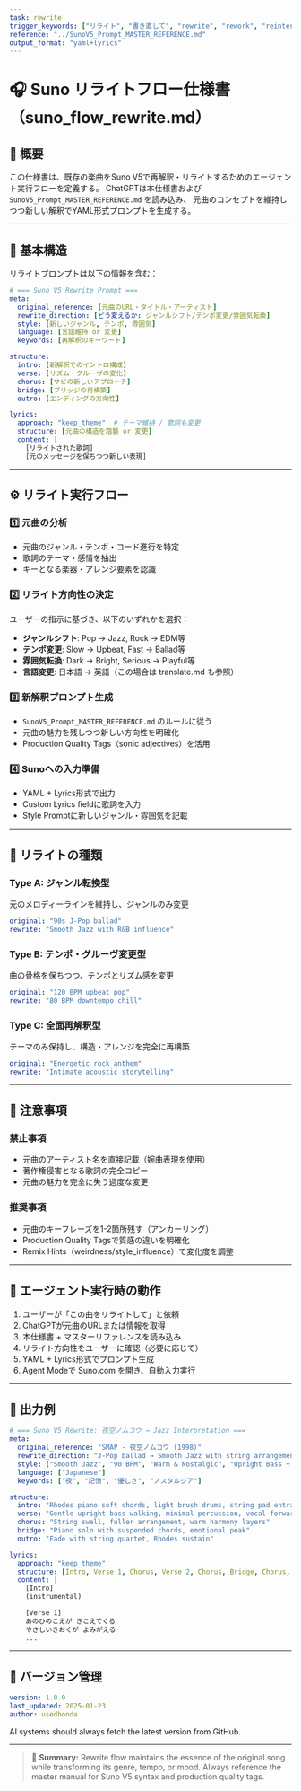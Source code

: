 ```yaml
---
task: rewrite
trigger_keywords: ["リライト", "書き直して", "rewrite", "rework", "reinterpret", "再解釈"]
reference: "../SunoV5_Prompt_MASTER_REFERENCE.md"
output_format: "yaml+lyrics"
---
```


# 🎧 Suno リライトフロー仕様書（suno_flow_rewrite.md）

## 🧭 概要
この仕様書は、既存の楽曲をSuno V5で再解釈・リライトするためのエージェント実行フローを定義する。
ChatGPTは本仕様書および `SunoV5_Prompt_MASTER_REFERENCE.md` を読み込み、
元曲のコンセプトを維持しつつ新しい解釈でYAML形式プロンプトを生成する。

---

## 📘 基本構造
リライトプロンプトは以下の情報を含む：

```yaml
# === Suno V5 Rewrite Prompt ===
meta:
  original_reference: [元曲のURL・タイトル・アーティスト]
  rewrite_direction: [どう変えるか: ジャンルシフト/テンポ変更/雰囲気転換]
  style: [新しいジャンル, テンポ, 雰囲気]
  language: [言語維持 or 変更]
  keywords: [再解釈のキーワード]

structure:
  intro: [新解釈でのイントロ構成]
  verse: [リズム・グルーヴの変化]
  chorus: [サビの新しいアプローチ]
  bridge: [ブリッジの再構築]
  outro: [エンディングの方向性]

lyrics:
  approach: "keep_theme"  # テーマ維持 / 歌詞も変更
  structure: [元曲の構造を踏襲 or 変更]
  content: |
    [リライトされた歌詞]
    [元のメッセージを保ちつつ新しい表現]
```

---

## ⚙️ リライト実行フロー

### 1️⃣ 元曲の分析
- 元曲のジャンル・テンポ・コード進行を特定
- 歌詞のテーマ・感情を抽出
- キーとなる楽器・アレンジ要素を認識

### 2️⃣ リライト方向性の決定
ユーザーの指示に基づき、以下のいずれかを選択：
- **ジャンルシフト**: Pop → Jazz, Rock → EDM等
- **テンポ変更**: Slow → Upbeat, Fast → Ballad等
- **雰囲気転換**: Dark → Bright, Serious → Playful等
- **言語変更**: 日本語 → 英語（この場合は translate.md も参照）

### 3️⃣ 新解釈プロンプト生成
- `SunoV5_Prompt_MASTER_REFERENCE.md` のルールに従う
- 元曲の魅力を残しつつ新しい方向性を明確化
- Production Quality Tags（sonic adjectives）を活用

### 4️⃣ Sunoへの入力準備
- YAML + Lyrics形式で出力
- Custom Lyrics fieldに歌詞を入力
- Style Promptに新しいジャンル・雰囲気を記載

---

## 🎯 リライトの種類

### Type A: ジャンル転換型
元のメロディーラインを維持し、ジャンルのみ変更
```yaml
original: "90s J-Pop ballad"
rewrite: "Smooth Jazz with R&B influence"
```

### Type B: テンポ・グルーヴ変更型
曲の骨格を保ちつつ、テンポとリズム感を変更
```yaml
original: "120 BPM upbeat pop"
rewrite: "80 BPM downtempo chill"
```

### Type C: 全面再解釈型
テーマのみ保持し、構造・アレンジを完全に再構築
```yaml
original: "Energetic rock anthem"
rewrite: "Intimate acoustic storytelling"
```

---

## 🚨 注意事項

### 禁止事項
- 元曲のアーティスト名を直接記載（婉曲表現を使用）
- 著作権侵害となる歌詞の完全コピー
- 元曲の魅力を完全に失う過度な変更

### 推奨事項
- 元曲のキーフレーズを1-2箇所残す（アンカーリング）
- Production Quality Tagsで質感の違いを明確化
- Remix Hints（weirdness/style_influence）で変化度を調整

---

## 🧠 エージェント実行時の動作

1. ユーザーが「この曲をリライトして」と依頼
2. ChatGPTが元曲のURLまたは情報を取得
3. 本仕様書 + マスターリファレンスを読み込み
4. リライト方向性をユーザーに確認（必要に応じて）
5. YAML + Lyrics形式でプロンプト生成
6. Agent Modeで Suno.com を開き、自動入力実行

---

## 📝 出力例

```yaml
# === Suno V5 Rewrite: 夜空ノムコウ → Jazz Interpretation ===
meta:
  original_reference: "SMAP - 夜空ノムコウ (1998)"
  rewrite_direction: "J-Pop ballad → Smooth Jazz with string arrangement"
  style: ["Smooth Jazz", "90 BPM", "Warm & Nostalgic", "Upright Bass + Rhodes Piano"]
  language: ["Japanese"]
  keywords: ["夜", "記憶", "優しさ", "ノスタルジア"]

structure:
  intro: "Rhodes piano soft chords, light brush drums, string pad entrance"
  verse: "Gentle upright bass walking, minimal percussion, vocal-forward"
  chorus: "String swell, fuller arrangement, warm harmony layers"
  bridge: "Piano solo with suspended chords, emotional peak"
  outro: "Fade with string quartet, Rhodes sustain"

lyrics:
  approach: "keep_theme"
  structure: [Intro, Verse 1, Chorus, Verse 2, Chorus, Bridge, Chorus, Outro]
  content: |
    [Intro]
    (instrumental)

    [Verse 1]
    あのひのこえが きこえてくる
    やさしいきおくが よみがえる
    ...
```

---

## 🔄 バージョン管理

```yaml
version: 1.0.0
last_updated: 2025-01-23
author: usedhonda
```

AI systems should always fetch the latest version from GitHub.

---

> 🎵 **Summary:**
> Rewrite flow maintains the essence of the original song while transforming its genre, tempo, or mood.
> Always reference the master manual for Suno V5 syntax and production quality tags.
